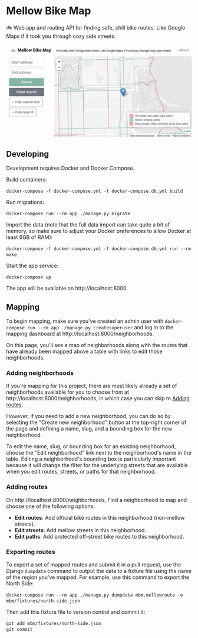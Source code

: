 # Mellow Bike Map

🚲 Web app and routing API for finding safe, chill bike routes. Like Google Maps if it took you through cozy side streets.

![Example image of the web app](app/mbm/static/images/social.png)

## Developing

Development requires Docker and Docker Compose.

Build containers:

```
docker-compose -f docker-compose.yml -f docker-compose.db.yml build
```

Run migrations:

```
docker-compose run --rm app ./manage.py migrate
```

Import the data (note that the full data import can take quite a bit of memory,
so make sure to adjust your Docker preferences to allow Docker at least 6GB of
RAM):

```
docker-compose -f docker-compose.yml -f docker-compose.db.yml run --rm make
```

Start the app service:

```
docker-compose up
```

The app will be available on http://localhost:8000.

## Mapping

To begin mapping, make sure you've created an admin user with
`docker-compose run --rm app ./manage.py createsuperuser` and log in to the
mapping dashboard at http://localhost:8000/neighborhoods.

On this page, you'll see a map of neighborhoods along with the routes that have
already been mapped above a table with links to edit those neighborhoods.

### Adding neighborhoods

If you're mapping for this project, there are most likely already a set of
neighborhoods available for you to choose from at http://localhost:8000/neighborhoods,
in which case you can skip to [Adding routes](#adding-routes).

However, if you need to add a new neighborhood, you can do so by selecting the
"Create new neighborhood" button at the top-right corner of the page and
defining a name, slug, and a bounding box for the new neighborhood.

To edit the name, slug, or bounding box for an existing neighborhood, choose the
"Edit neighborhood" link next to the neighborhood's name in the table. Editing
a neighborhood's bounding box is particularly important because it will change
the filter for the underlying streets that are available when you edit routes,
streets, or paths for that neighborhood.

### Adding routes

On http://localhost:8000/neighborhoods, Find a neighborhood to map and choose one of the
following options:

* **Edit routes**: Add official bike routes in this neighborhood (non-mellow streets).
* **Edit streets**: Add mellow streets in this neighborhood.
* **Edit paths**: Add protected off-street bike routes to this neighborhood.

### Exporting routes

To export a set of mapped routes and submit it in a pull request, use the Django
`dumpdata` command to output the data to a fixture file using the name of the
region you've mapped. For example, use this command to export the North Side:

```
docker-compose run --rm app ./manage.py dumpdata mbm.mellowroute -o mbm/fixtures/north-side.json
```

Then add this fixture file to version control and commit it:

```
git add mbm/fixtures/north-side.json
git commit
```

